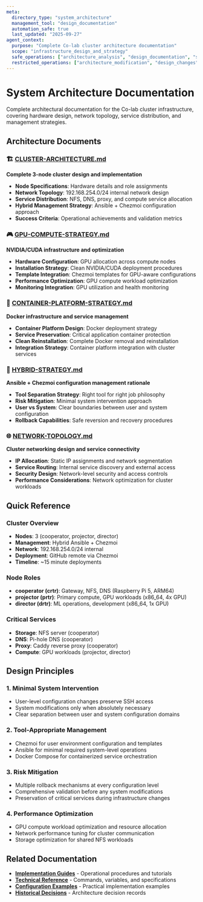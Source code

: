 ```yaml
---
meta:
  directory_type: "system_architecture"
  management_tool: "design_documentation"
  automation_safe: true
  last_updated: "2025-09-27"
agent_context:
  purpose: "Complete Co-lab cluster architecture documentation"
  scope: "infrastructure_design_and_strategy"
  safe_operations: ["architecture_analysis", "design_documentation", "strategy_explanation"]
  restricted_operations: ["architecture_modification", "design_changes"]
---
```


# System Architecture Documentation

Complete architectural documentation for the Co-lab cluster infrastructure, covering hardware design, network topology, service distribution, and management strategies.

## Architecture Documents

### 🏗️ [CLUSTER-ARCHITECTURE.md](CLUSTER-ARCHITECTURE.md)
**Complete 3-node cluster design and implementation**
- **Node Specifications**: Hardware details and role assignments
- **Network Topology**: 192.168.254.0/24 internal network design
- **Service Distribution**: NFS, DNS, proxy, and compute service allocation
- **Hybrid Management Strategy**: Ansible + Chezmoi configuration approach
- **Success Criteria**: Operational achievements and validation metrics

### 🎮 [GPU-COMPUTE-STRATEGY.md](GPU-COMPUTE-STRATEGY.md)
**NVIDIA/CUDA infrastructure and optimization**
- **Hardware Configuration**: GPU allocation across compute nodes
- **Installation Strategy**: Clean NVIDIA/CUDA deployment procedures
- **Template Integration**: Chezmoi templates for GPU-aware configurations
- **Performance Optimization**: GPU compute workload optimization
- **Monitoring Integration**: GPU utilization and health monitoring

### 🐳 [CONTAINER-PLATFORM-STRATEGY.md](CONTAINER-PLATFORM-STRATEGY.md)
**Docker infrastructure and service management**
- **Container Platform Design**: Docker deployment strategy
- **Service Preservation**: Critical application container protection
- **Clean Reinstallation**: Complete Docker removal and reinstallation
- **Integration Strategy**: Container platform integration with cluster services

### 🔄 [HYBRID-STRATEGY.md](HYBRID-STRATEGY.md)
**Ansible + Chezmoi configuration management rationale**
- **Tool Separation Strategy**: Right tool for right job philosophy
- **Risk Mitigation**: Minimal system intervention approach
- **User vs System**: Clear boundaries between user and system configuration
- **Rollback Capabilities**: Safe reversion and recovery procedures

### 🌐 [NETWORK-TOPOLOGY.md](NETWORK-TOPOLOGY.md)
**Cluster networking design and service connectivity**
- **IP Allocation**: Static IP assignments and network segmentation
- **Service Routing**: Internal service discovery and external access
- **Security Design**: Network-level security and access controls
- **Performance Considerations**: Network optimization for cluster workloads

## Quick Reference

### Cluster Overview
- **Nodes**: 3 (cooperator, projector, director)
- **Management**: Hybrid Ansible + Chezmoi
- **Network**: 192.168.254.0/24 internal
- **Deployment**: GitHub remote via Chezmoi
- **Timeline**: ~15 minute deployments

### Node Roles
- **cooperator (crtr)**: Gateway, NFS, DNS (Raspberry Pi 5, ARM64)
- **projector (prtr)**: Primary compute, GPU workloads (x86_64, 4x GPU)
- **director (drtr)**: ML operations, development (x86_64, 1x GPU)

### Critical Services
- **Storage**: NFS server (cooperator)
- **DNS**: Pi-hole DNS (cooperator)
- **Proxy**: Caddy reverse proxy (cooperator)
- **Compute**: GPU workloads (projector, director)

## Design Principles

### 1. **Minimal System Intervention**
- User-level configuration changes preserve SSH access
- System modifications only when absolutely necessary
- Clear separation between user and system configuration domains

### 2. **Tool-Appropriate Management**
- Chezmoi for user environment configuration and templates
- Ansible for minimal required system-level operations
- Docker Compose for containerized service orchestration

### 3. **Risk Mitigation**
- Multiple rollback mechanisms at every configuration level
- Comprehensive validation before any system modifications
- Preservation of critical services during infrastructure changes

### 4. **Performance Optimization**
- GPU compute workload optimization and resource allocation
- Network performance tuning for cluster communication
- Storage optimization for shared NFS workloads

## Related Documentation

- **[Implementation Guides](../guides/)** - Operational procedures and tutorials
- **[Technical Reference](../reference/)** - Commands, variables, and specifications
- **[Configuration Examples](../examples/)** - Practical implementation examples
- **[Historical Decisions](../archive/decisions/)** - Architecture decision records